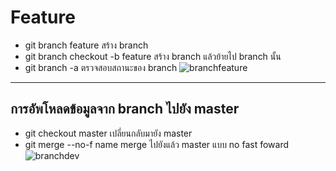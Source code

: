 # Feature
* git branch feature	สร้าง branch 
* git branch checkout -b feature    สร้าง branch แล้วย้ายไป branch นั้น
* git branch -a	ตรวจสอบสถานะของ branch
![branchfeature](https://user-images.githubusercontent.com/22350686/35154135-989b00f2-fd5b-11e7-82a0-3e5192dc2c11.PNG)
-------------
## การอัพโหลดข้อมูลจาก branch ไปยัง master
* git checkout master 	เปลี่ยนกลับมายัง master 
* git merge --no-f name	merge ไปยังแล้ว master แบบ no fast foward               
![branchdev](https://user-images.githubusercontent.com/22350686/35153749-654bcdc2-fd5a-11e7-9c08-1ffad26364ab.PNG)
